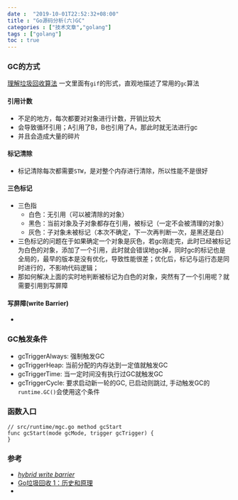 ```yaml
---
date :  "2019-10-01T22:52:32+08:00" 
title : "Go源码分析(六)GC" 
categories : ["技术文章","golang"] 
tags : ["golang"] 
toc : true
---
```


### GC的方式

[理解垃圾回收算法](https://www.infoq.cn/article/2017/03/garbage-collection-algorithm) 一文里面有`gif`的形式，直观地描述了常用的`gc`算法

#### 引用计数

- 不足的地方，每次都要对对象进行计数，开销比较大
- 会导致循环引用；A引用了B，B也引用了A，那此时就无法进行gc
- 并且会造成大量的碎片

#### 标记清除

- 标记清除每次都需要`STW`，是对整个内存进行清除，所以性能不是很好

#### 三色标记

- 三色指
  - 白色：无引用（可以被清除的对象）
  - 黑色：当前对象及子对象都存在引用，被标记（一定不会被清理的对象）
  - 灰色：子对象未被标记（本次不确定，下一次再判断一次，是黑还是白）
- 三色标记的问题在于如果确定一个对象是灰色，若gc刚走完，此时已经被标记为白色的对象，添加了一个引用，此时就会错误地gc掉，同时gc的标记也是全局的，最早的版本是没有优化，导致性能很差；优化后，标记与运行态是同时进行的，不影响代码逻辑；
- 那如何解决上面的实时地判断被标记为白色的对象，突然有了一个引用呢？就需要引用到写屏障

#### 写屏障(write Barrier)

- 





### GC触发条件

- gcTriggerAlways: 强制触发GC
- gcTriggerHeap: 当前分配的内存达到一定值就触发GC
- gcTriggerTime: 当一定时间没有执行过GC就触发GC
- gcTriggerCycle: 要求启动新一轮的GC, 已启动则跳过, 手动触发GC的`runtime.GC()`会使用这个条件

### 函数入口

```
// src/runtime/mgc.go method gcStart
func gcStart(mode gcMode, trigger gcTrigger) {
}
```

### 参考

- [*hybrid write barrier* ](https://github.com/golang/proposal/blob/master/design/17503-eliminate-rescan.md)
- [Go垃圾回收 1：历史和原理](http://lessisbetter.site/2019/10/20/go-gc-1-history-and-priciple/)
- 

